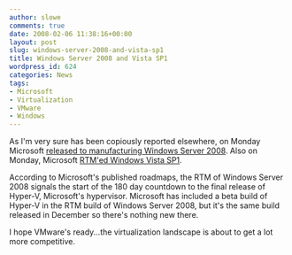 ```yaml
---
author: slowe
comments: true
date: 2008-02-06 11:38:16+00:00
layout: post
slug: windows-server-2008-and-vista-sp1
title: Windows Server 2008 and Vista SP1
wordpress_id: 624
categories: News
tags:
- Microsoft
- Virtualization
- VMware
- Windows
---
```


As I'm very sure has been copiously reported elsewhere, on Monday Microsoft [released to manufacturing Windows Server 2008](http://blogs.technet.com/windowsserver/archive/2008/02/04/windows-server-2008-rtm.aspx). Also on Monday, Microsoft [RTM'ed Windows Vista SP1](http://windowsvistablog.com/blogs/windowsvista/archive/2008/02/04/announcing-the-rtm-of-windows-vista-sp1.aspx).

According to Microsoft's published roadmaps, the RTM of Windows Server 2008 signals the start of the 180 day countdown to the final release of Hyper-V, Microsoft's hypervisor. Microsoft has included a beta build of Hyper-V in the RTM build of Windows Server 2008, but it's the same build released in December so there's nothing new there.

I hope VMware's ready...the virtualization landscape is about to get a lot more competitive.

